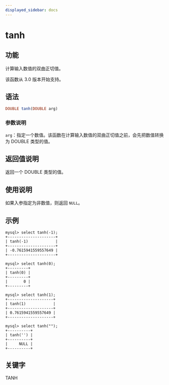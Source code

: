 ```yaml
---
displayed_sidebar: docs
---
```


# tanh

## 功能

计算输入数值的双曲正切值。

该函数从 3.0 版本开始支持。

## 语法

```Haskell
DOUBLE tanh(DOUBLE arg)
```

### 参数说明

`arg`：指定一个数值。该函数在计算输入数值的双曲正切值之前，会先把数值转换为 DOUBLE 类型的值。

## 返回值说明

返回一个 DOUBLE 类型的值。

## 使用说明

如果入参指定为非数值，则返回 `NULL`。

## 示例

```Plain
mysql> select tanh(-1);
+---------------------+
| tanh(-1)            |
+---------------------+
| -0.7615941559557649 |
+---------------------+

mysql> select tanh(0);
+---------+
| tanh(0) |
+---------+
|       0 |
+---------+

mysql> select tanh(1);
+--------------------+
| tanh(1)            |
+--------------------+
| 0.7615941559557649 |
+--------------------+

mysql> select tanh("");
+----------+
| tanh('') |
+----------+
|     NULL |
+----------+
```

## 关键字

TANH
